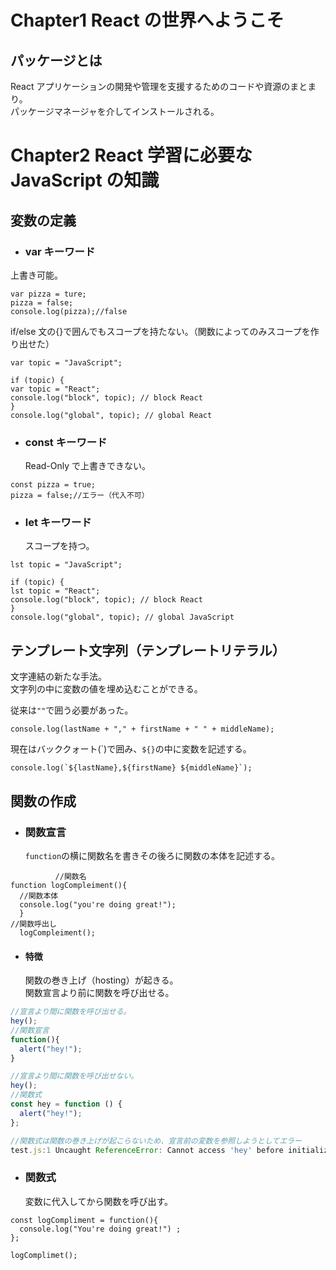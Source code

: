 # Chapter1 React の世界へようこそ

## パッケージとは

React アプリケーションの開発や管理を支援するためのコードや資源のまとまり。  
パッケージマネージャを介してインストールされる。

# Chapter2 React 学習に必要な JavaScript の知識

## 変数の定義

- ### var キーワード

上書き可能。

```JS
var pizza = ture;
pizza = false;
console.log(pizza);//false
```

if/else 文の{}で囲んでもスコープを持たない。（関数によってのみスコープを作り出せた）

```JS
var topic = "JavaScript";

if (topic) {
var topic = "React";
console.log("block", topic); // block React
}
console.log("global", topic); // global React
```

- ### const キーワード
  Read-Only で上書きできない。

```JS
const pizza = true;
pizza = false;//エラー（代入不可）
```

- ### let キーワード
  スコープを持つ。

```JS
lst topic = "JavaScript";

if (topic) {
lst topic = "React";
console.log("block", topic); // block React
}
console.log("global", topic); // global JavaScript
```

## テンプレート文字列（テンプレートリテラル）

文字連結の新たな手法。  
文字列の中に変数の値を埋め込むことができる。

従来は`""`で囲う必要があった。

```JS
console.log(lastName + "," + firstName + " " + middleName);
```

現在はバッククォート(\`)で囲み、`${}`の中に変数を記述する。

```JS
console.log(`${lastName},${firstName} ${middleName}`);
```

## 関数の作成

- ### 関数宣言

  `function`の横に関数名を書きその後ろに関数の本体を記述する。

```JS
          //関数名
function logCompleiment(){
  //関数本体
  console.log("you're doing great!");
  }
//関数呼出し
  logCompleiment();
```

- #### 特徴
  関数の巻き上げ（hosting）が起きる。  
  関数宣言より前に関数を呼び出せる。

```javascript
//宣言より間に関数を呼び出せる。
hey();
//関数宣言
function(){
  alert("hey!");
}
```

```javascript
//宣言より間に関数を呼び出せない。
hey();
//関数式
const hey = function () {
  alert("hey!");
};

//関数式は関数の巻き上げが起こらないため、宣言前の変数を参照しようとしてエラー
test.js:1 Uncaught ReferenceError: Cannot access 'hey' before initialization
```

- ### 関数式
  変数に代入してから関数を呼び出す。

```JS
const logCompliment = function(){
  console.log("You're doing great!") ;
};

logComplimet();
```
